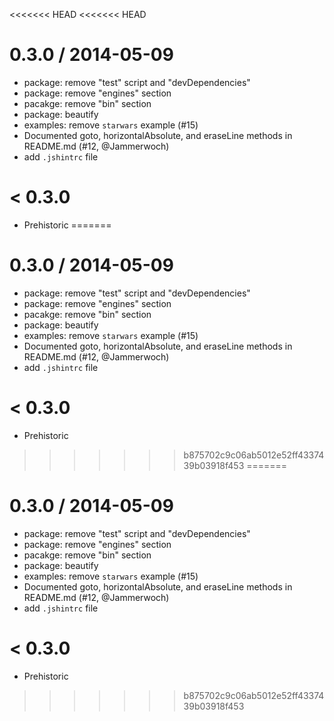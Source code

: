 <<<<<<< HEAD
<<<<<<< HEAD

0.3.0 / 2014-05-09
==================

  * package: remove "test" script and "devDependencies"
  * package: remove "engines" section
  * pacakge: remove "bin" section
  * package: beautify
  * examples: remove `starwars` example (#15)
  * Documented goto, horizontalAbsolute, and eraseLine methods in README.md (#12, @Jammerwoch)
  * add `.jshintrc` file

< 0.3.0
=======

  * Prehistoric
=======

0.3.0 / 2014-05-09
==================

  * package: remove "test" script and "devDependencies"
  * package: remove "engines" section
  * pacakge: remove "bin" section
  * package: beautify
  * examples: remove `starwars` example (#15)
  * Documented goto, horizontalAbsolute, and eraseLine methods in README.md (#12, @Jammerwoch)
  * add `.jshintrc` file

< 0.3.0
=======

  * Prehistoric
>>>>>>> b875702c9c06ab5012e52ff4337439b03918f453
=======

0.3.0 / 2014-05-09
==================

  * package: remove "test" script and "devDependencies"
  * package: remove "engines" section
  * pacakge: remove "bin" section
  * package: beautify
  * examples: remove `starwars` example (#15)
  * Documented goto, horizontalAbsolute, and eraseLine methods in README.md (#12, @Jammerwoch)
  * add `.jshintrc` file

< 0.3.0
=======

  * Prehistoric
>>>>>>> b875702c9c06ab5012e52ff4337439b03918f453
